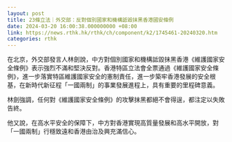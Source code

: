 ```yaml
---
layout: post
title: 23條立法｜外交部：反對個別國家和機構詆毀抹黑香港國安條例
date: 2024-03-20 16:00:38.000000000 +08:00
link: https://news.rthk.hk/rthk/ch/component/k2/1745461-20240320.htm
categories: rthk
---
```


在北京，外交部發言人林劍說，中方對個別國家和機構詆毀抹黑香港《維護國家安全條例》表示強烈不滿和堅決反對。香港特區立法會全票通過《維護國家安全條例》，進一步落實特區維護國家安全的憲制責任，進一步築牢香港發展的安全根基，在新時代新征程「一國兩制」的事業發展進程上，具有重要的里程碑意義。

林劍強調，任何對《維護國家安全條例》的攻擊抹黑都絕不會得逞，都注定以失敗告終。

他又說，在高水平安全的保障下，中方對香港實現高質量發展和高水平開放，對「一國兩制」行穩致遠和香港由治及興充滿信心。
